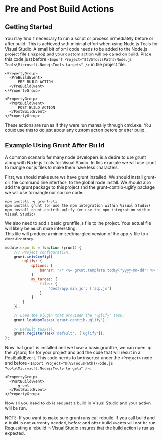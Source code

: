 Pre and Post Build Actions
==========================

Getting Started
---------------
You may find it necessary to run a script or process immediately before or after build.  This is achieved
with minimal effort when using Node.js Tools for Visual Studio.  A small bit of xml code needs to be added to the Node.js 
project file (.njsproj) and your custom action will be called on build.  Place this code just before 
`<Import Project="$(VSToolsPath)\Node.js Tools\Microsoft.NodejsTools.targets" />` in the project file.

```
<PropertyGroup>
  <PreBuildEvent>
      PRE BUILD ACTION
  </PreBuildEvent>
</PropertyGroup>

<PropertyGroup>
  <PostBuildEvent>
      POST BUILD ACTION
  </PostBuildEvent>
</PropertyGroup>
```

These actions are run as if they were run manually through cmd.exe.  You could use this to do just about any custom 
action before or after build.

Example Using Grunt After Build
-------------------------------

A common scenario for many node developers is a desire to use grunt along with Node.js Tools for Visual Studio.  In this
example we will use grunt to mangle our js files to make them have less characters.

First, we should make sure we have grunt installed.  We should install grunt-cli, the command line interface, to the global node 
install.  We should also add the grunt package to this project and the grunt-contrib-uglify package we will use to mangle
our source code.

```
npm install -g grunt-cli
npm install grunt (or use the npm integration within Visual Studio)
npm install grunt-contrib-uglify (or use the npm integration within Visual Studio)
```

We also need to add a basic gruntfile.js file to the project.  Your actual file will likely be much more interesting.  
This file will produce a minimized/mangled version of the app.js file to a dest directory.
 
```javascript
module.exports = function (grunt) {
    /// Project configuration.
    grunt.initConfig({
        uglify: {
            options: {
                banner: '/* <%= grunt.template.today("yyyy-mm-dd") %> */',
            },
            my_target: {
                files: {
                    'dest/app.min.js': ['app.js']
                }
            }
        }
    });
    
    // Load the plugin that provides the "uglify" task.
    grunt.loadNpmTasks('grunt-contrib-uglify');
    
    // Default task(s).
    grunt.registerTask('default', ['uglify']);
};
```

Now that grunt is installed and we have a basic gruntfile, we can open up the .njsproj file for your project and add 
the code that will result in a PostBuildEvent.  This code needs to be inserted under the `<Project>` node and before
`<Import Project="$(VSToolsPath)\Node.js Tools\Microsoft.NodejsTools.targets" />`.

```
<PropertyGroup>
  <PostBuildEvent>
      grunt
  </PostBuildEvent>
</PropertyGroup>
```

Now all you need to do is request a build in Visual Studio and your action will be run.

NOTE: If you want to make sure grunt runs call rebuild.  If you call build and a build is not currently needed, before 
and after build events will not be run.  Requesting a rebuild in Visual Studio ensures that the build action is 
run as expected.
